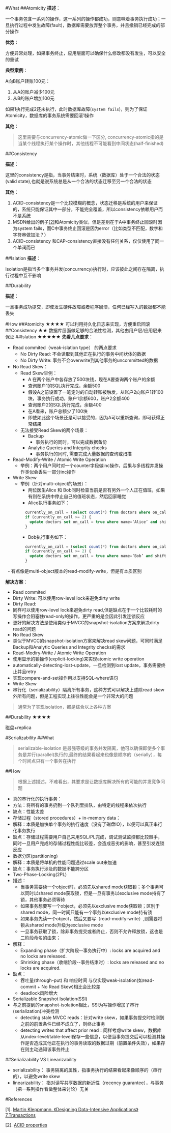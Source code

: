 #What
##Atomicity
**描述**：

一个事务包含一系列的操作，这一系列的操作都成功，则意味着事务执行成功；一旦执行过程中发生故障(fault)，数据库需要放弃整个事务，并且撤销已经完成的部分操作

**优势**：

方便异常处理，如果事务终止，应用层面可以确保什么修改都没有发生，可以安全的重试

**典型案例**：

A向B账户转账100元：
 1. 从A的账户减少100元
 2. 从B的账户增加100元
 
如果1执行完成2还未执行，此时数据库故障(`system fails`)，则为了保证Atomicity，数据库的事务系统需要回滚1操作

**其他**：
> 这里需要与concurrency-atomic做一下区分, concurrency-atomic指的是当某个线程执行某个操作时，其他线程不可能看到中间状态(half-finished)

##Consistency

**描述**：

这里的consistency是指，当事务结束时，系统（数据库）处于一个合法的状态(valid state),也就是说系统总是从一个合法的状态迁移至另一个合法的状态

**其他**：

1. ACID-consistency是一个比较模糊的概念，状态迁移是系统的用户来保证的，系统只能保证其中一部分，不能完全覆盖，所以consistency依赖用户而不是系统
2. MSDN给出的例子[[2]](https://msdn.microsoft.com/en-us/library/aa480356.aspx)和Atomicity类似，但是差别在于A中事务终止回滚时因为system fails，而C中事务终止回滚是因为error（比如类型不匹配，数字和字符串做加法？）
2. ACID-consistency 和CAP-consistency直接没有任何关系，仅仅使用了同一个单词而已


##Islation
**描述**：

Isolation是指当多个事务并发(concurrency)执行时，应该彼此之间存在隔离，执行过程中互不影响

##Durability

**描述**：

一旦事务成功提交，即使发生硬件故障或者程序崩溃，任何已经写入的数据都不能丢失


#How
##Atomicity ★★★★
可以利用持久化日志来实现，方便重启回滚
##Consistency ★★
数据库层面做足够的合法性检测，其他由用户层/应用层来保证
##Islation ★★★★★
**先看几点要求**：
- Read commited（weak-islation type） 的两点要求
  - No Dirty Read: 不会读取到其他正在执行的事务中间状体的数据
  - No Dirty Write: 事务不会overwrite到其他事务的uncommitted的数据
- No Read Skew：
  - Read Skew举例：
    - A 在两个账户中各存放了500块钱，现在A要查询两个账户的余额
    - 查询账户1的SQL执行完成，余额500
    - 假设A之前设置了一笔定时的自动转账被触发，从账户2向账户1转100块，事务执行成功，账户1余额600，账户2余额400
    - 查询账户2的SQL执行完成，余额400
    - 在A看来，账户总额少了100块
    - 即使如此这个场景还是可以接受的，因为A可以重新查询，即可获得正常结果
  - 无法接受Read Skew的两个场景：
    - Backup
      - 事务执行的同时，可以完成数据备份 
    - Analytic Queries and Integrity checks
      - 事务执行的同时, 需要完成大量数据的查询或扫描
- Read-Modify-Write / Atomic Write Operation
  - 举例：两个用户同时对一个counter字段做inc操作，后果与多线程并发操作类似会丢失一部分inc操作
- Write Skew
  - 举例（针对multi-object的场景）：
    - 两位医生Alice 和 Bob同时检查当前是否有另外一个人正在值班，如果有则在系统中停止自己的值班状态，然后回家睡觉
    - Alice执行事务如下：
    ```sql
      currently_on_call = (select count(*) from doctors where on_call = true and shift_id = 1234)
      if (currently_on_call >= 2) {
        update doctors set on_call = true where name=‘Alice’ and shift_id = 1234
      }
    ```
    - Bob执行事务如下：
    ```sql
      currently_on_call = (select count(*) from doctors where on_call = true and shift_id = 1234)
      if (currently_on_call >= 2) {
        update doctors set on_call = true where name=‘Bob’ and shift_id = 1234
      }
    ```
    - 有点像是multi-object版本的read-modify-write，但是有本质区别

**解决方案**：
- Read commited
 - Dirty Write: 可以使用row-level lock来避免dirty write
 - Dirty Read: 
  - 同样可以使用row-level lock来避免dirty read,但是缺点在于一个比较耗时的写操作会阻塞住read-only的操作，更严重的是会因此引发连锁反应
  - 更好的解决方法是使用类似于MVCC的snapshot-isolation方案来解决dirty read的问题
- No Read Skew
 - 类似于MVCC的snapshot-isolation方案来解决read skew问题，可同时满足Backup和Analytic Queries and Integrity checks的需求
- Read-Modiry-Write / Atomic Write Operation
 - 使用显示的锁操作(explicit-locking)来实现atomic write operation
 - automatically-detecting-lost-update，一旦检测到lost update，事务需要终止并且retry
 - 实现compare-and-set操作用以支持SQL-where语句
- Write Skew
 - 串行化（serializability）隔离所有事务，这种方式可以解决上述除read skew外所有问题，但是工程实现上往往性能会是一个非常大的问题

> 通常为了实现isolation，都是综合以上各种方案


##Durability ★★★★

磁盘+replica


#Serializability
##What
> serializable-isolation 是最强等级的事务并发隔离，他可以确保即使多个事务是并行(parallel)执行的,最终的结果看起来也像是顺序的（serially），每个时间点只有一个事务在执行

##How
> 根据上述描述，不难看出，其要求是让数据库解决所有的可能的并发竞争问题
- 真的串行化的执行事务：
 - 方法：将所有的事务扔到一个队列里排队，由特定的线程来依次执行
 - 缺点：性能太差
- 存储过程（stored procedures）+ in-memory data：
 - 解释：本质是加快单个事务的执行速度（没有了磁盘IO），以便可以真正串行化事务执行
 - 缺点：存储过程需要用户自己来用SQL/PL完成，调试测试监控都比较棘手，同时一旦用户完成的存储过程性能比较差，会造成恶劣的影响，甚至引发连锁反应
- 数据分区(partitioning)
 - 解释：本质是将单机的性能问题通过scale out来加速
 - 缺点：事务执行涉及的数据不能跨分区
- Two-Phase-Locking(2PL)
 - 描述：
    - 当事务需要读一个object时，必须先以shared mode获取锁；多个事务可以同时以shared mode获取锁，但是一旦有事务以exclusive mode持有了锁，其他事务必须等待
    - 如果事务想要写一个object，必须先以exclusive mode获取锁；区别于shared mode，同一时间只能有一个事务以exclusive mode持有锁
    - 如果事务先读一个object，然后又要写（read-modify-write）,则需要将锁从shared mode升级为exclusive mode
    - 一旦事务获取了锁，除非事务提交或者终止，否则不允许释放锁，这也是二阶段命名的由来；
 - 解释：
    - Expanding phase（扩大阶段--事务执行中）: locks are acquired and no locks are released.
    - Shrinking phase（收缩阶段--事务结束时）: locks are released and no locks are acquired.
 - 缺点：
    - 吞吐量(through-put) 和 响应时间 与仅实现weak-isolation(如read-commit + No Read Skew)相比会比较差
    - deadlock风险增大
- Serializable Snapshot Isolation(SSI)
 - 与之前提到的snapshot-isolation相比，SSI为写操作增加了串行(serialization)冲突检测
    - detecting stale MVCC reads：针对write skew，如果事务提交时检测到之前的前置条件已经不成立了，则终止事务
    - detecting writes that affect prior read：同样考虑write skew，数据库从index-level/table-level保存一些信息，以便当事务提交后可以检测其操作是否造成其他正在执行的事务读取的数据过期（前置条件失效），如果存在则主动通知该事务终止

 
##Serializability VS Linearizability
 - serializability： 事务隔离的属性，指事务执行的结果看起来像顺序的（串行的），以避免write skew
 - linearizability： 指对读写共享数据的新近性（recency guarantee），与事务（把一系列操作看做整体来讨论）无关


#References

[1]. [Martin Kleppmann. 《Designing Data-Intensive Applications》7.Transactions](http://dataintensive.net/)

[2]. [ACID properties](https://msdn.microsoft.com/en-us/library/aa480356.aspx)
